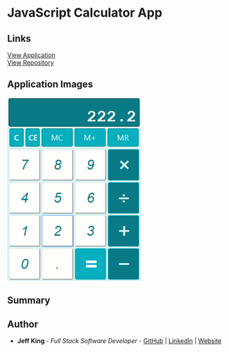 # JavaScript Calculator App
<!-- Written entirely in pure JavaScript, HTML, and CSS, this game is a spin on the classic "Rock, Paper, Scissors" game we've all played. -->

## Links
[View Application](https://jazfunk.github.io/jk-calculator-app/)  
[View Repository](https://github.com/jazfunk/jk-calculator-app.git)

## Application Images
<img src="images/calculatorApp_SS.png">  

## Summary
<!-- Building this game was slightly challenging.  Although the intial logic to determine a winner was fairly simple, I spent a great deal of time experimenting with CSS styles, and making the UI elements dynamic in regards to game play.  While developing this game, I discovered how valuable CSS can be; used in conjunction with JavaScript, you can make your webpage stand out.

An important coding technique I learned was the "Single Responsibility Principle"; to make sure functions do one thing, and do it well.  By keeping them limited, it makes for easier debugging, and other programmers can understand the code better.  

Finally, gaining the understanding of reducing global variables to limit the potential for conflicts between other libraries and resources was invaluable for me as I strive to hone my craft. -->

## Author
* **Jeff King** - *Full Stack Software Developer* - [GitHub](https://github.com/jazfunk) | [LinkedIn](https://www.linkedin.com/in/jeffking222/) | [Website](https://jeff-king.net)